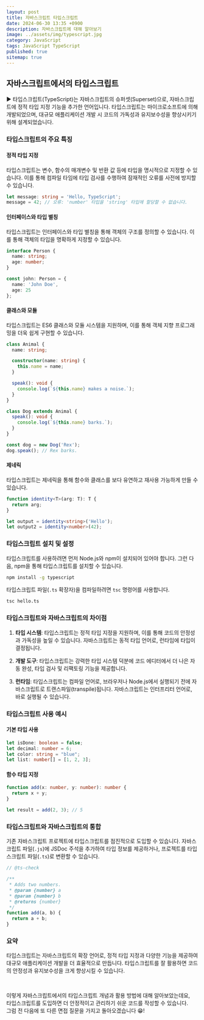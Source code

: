 ```yaml
---
layout: post
title: 자바스크립트 타입스크립트
date: 2024-06-30 13:35 +0900
description: 자바스크립트에 대해 알아보기
image: ../assets/img/typescript.jpg
category: JavaScript
tags: JavaScript TypeScript
published: true
sitemap: true
---
```


## 자바스크립트에서의 타입스크립트

▶ 타입스크립트(TypeScript)는 자바스크립트의 슈퍼셋(Superset)으로, 자바스크립트에 정적 타입 지정 기능을 추가한 언어입니다. 타입스크립트는 마이크로소프트에 의해 개발되었으며, 대규모 애플리케이션 개발 시 코드의 가독성과 유지보수성을 향상시키기 위해 설계되었습니다.

### 타입스크립트의 주요 특징

#### 정적 타입 지정

타입스크립트는 변수, 함수의 매개변수 및 반환 값 등에 타입을 명시적으로 지정할 수 있습니다. 이를 통해 컴파일 타임에 타입 검사를 수행하여 잠재적인 오류를 사전에 방지할 수 있습니다.

```typescript
let message: string = 'Hello, TypeScript';
message = 42; // 오류: 'number' 타입을 'string' 타입에 할당할 수 없습니다.
```

#### 인터페이스와 타입 별칭

타입스크립트는 인터페이스와 타입 별칭을 통해 객체의 구조를 정의할 수 있습니다. 이를 통해 객체의 타입을 명확하게 지정할 수 있습니다.

```typescript
interface Person {
  name: string;
  age: number;
}

const john: Person = {
  name: 'John Doe',
  age: 25
};
```

#### 클래스와 모듈

타입스크립트는 ES6 클래스와 모듈 시스템을 지원하며, 이를 통해 객체 지향 프로그래밍을 더욱 쉽게 구현할 수 있습니다.

```typescript
class Animal {
  name: string;

  constructor(name: string) {
    this.name = name;
  }

  speak(): void {
    console.log(`${this.name} makes a noise.`);
  }
}

class Dog extends Animal {
  speak(): void {
    console.log(`${this.name} barks.`);
  }
}

const dog = new Dog('Rex');
dog.speak(); // Rex barks.
```

#### 제네릭

타입스크립트는 제네릭을 통해 함수와 클래스를 보다 유연하고 재사용 가능하게 만들 수 있습니다.

```typescript
function identity<T>(arg: T): T {
  return arg;
}

let output = identity<string>('Hello');
let output2 = identity<number>(42);
```

### 타입스크립트 설치 및 설정

타입스크립트를 사용하려면 먼저 Node.js와 npm이 설치되어 있어야 합니다. 그런 다음, npm을 통해 타입스크립트를 설치할 수 있습니다.

```bash
npm install -g typescript
```

타입스크립트 파일(`.ts` 확장자)을 컴파일하려면 `tsc` 명령어를 사용합니다.

```bash
tsc hello.ts
```

### 타입스크립트와 자바스크립트의 차이점

1. **타입 시스템**: 타입스크립트는 정적 타입 지정을 지원하며, 이를 통해 코드의 안정성과 가독성을 높일 수 있습니다. 자바스크립트는 동적 타입 언어로, 런타임에 타입이 결정됩니다.
   
2. **개발 도구**: 타입스크립트는 강력한 타입 시스템 덕분에 코드 에디터에서 더 나은 자동 완성, 타입 검사 및 리팩토링 기능을 제공합니다.

3. **런타임**: 타입스크립트는 컴파일 언어로, 브라우저나 Node.js에서 실행되기 전에 자바스크립트로 트랜스파일(transpile)됩니다. 자바스크립트는 인터프리터 언어로, 바로 실행될 수 있습니다.

### 타입스크립트 사용 예시

#### 기본 타입 사용

```typescript
let isDone: boolean = false;
let decimal: number = 6;
let color: string = "blue";
let list: number[] = [1, 2, 3];
```

#### 함수 타입 지정

```typescript
function add(x: number, y: number): number {
  return x + y;
}

let result = add(2, 3); // 5
```

### 타입스크립트와 자바스크립트의 통합

기존 자바스크립트 프로젝트에 타입스크립트를 점진적으로 도입할 수 있습니다. 자바스크립트 파일(`.js`)에 JSDoc 주석을 추가하여 타입 정보를 제공하거나, 프로젝트를 타입스크립트 파일(`.ts`)로 변환할 수 있습니다.

```javascript
// @ts-check

/**
 * Adds two numbers.
 * @param {number} a
 * @param {number} b
 * @returns {number}
 */
function add(a, b) {
  return a + b;
}
```

### 요약

타입스크립트는 자바스크립트의 확장 언어로, 정적 타입 지정과 다양한 기능을 제공하여 대규모 애플리케이션 개발을 더 효율적으로 만듭니다. 타입스크립트를 잘 활용하면 코드의 안정성과 유지보수성을 크게 향상시킬 수 있습니다.

<br />

이렇게 자바스크립트에서의 타입스크립트 개념과 활용 방법에 대해 알아보았는데요,<br />
타입스크립트를 도입하면 더 안정적이고 관리하기 쉬운 코드를 작성할 수 있습니다.<br />
그럼 전 다음에 또 다른 면접 질문을 가지고 돌아오겠습니다 😁!